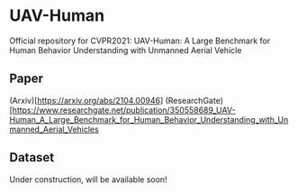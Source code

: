 # UAV-Human
Official repository for CVPR2021: UAV-Human: A Large Benchmark for Human Behavior Understanding with Unmanned Aerial Vehicle

## Paper

(Arxiv)[https://arxiv.org/abs/2104.00946]
(ResearchGate)[https://www.researchgate.net/publication/350558689_UAV-Human_A_Large_Benchmark_for_Human_Behavior_Understanding_with_Unmanned_Aerial_Vehicles

## Dataset
Under construction, will be available soon!
